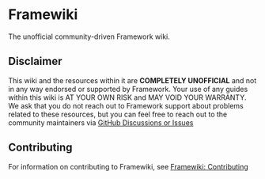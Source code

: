 # Framewiki
The unofficial community-driven Framework wiki.

## Disclaimer
This wiki and the resources within it are **COMPLETELY UNOFFICIAL** and not in any way endorsed or supported by Framework. Your use of any guides within this wiki is AT YOUR OWN RISK and MAY VOID YOUR WARRANTY. We ask that you do not reach out to Framework support about problems related to these resources, but you can feel free to reach out to the community maintainers via [GitHub Discussions or Issues](https://github.com/framewiki/framewiki.net)

## Contributing
For information on contributing to Framewiki, see [Framewiki: Contributing](/framewiki:contributing)
